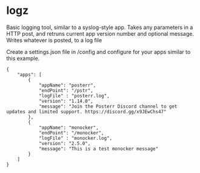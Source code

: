 # logz
Basic logging tool, similar to a syslog-style app. Takes any parameters in a HTTP post, and retruns current app version number and optional message. Writes whatever is posted, to a log file

Create a settings.json file in /config and configure for your apps similar to this example. 

```
{
    "apps": [
        {
            "appName": "posterr",
            "endPoint": "/pstr",
            "logFile" : "posterr.log",
            "version": "1.14.0",
            "message": "Join the Posterr Discord channel to get updates and limited support. https://discord.gg/x9JEwChs47"
        },
        {
            "appName": "monocker",
            "endPoint": "/monocker",
            "logFile" : "monocker.log",
            "version": "2.5.0",
            "message": "This is a test monocker message"
        }
    ]
}
```
